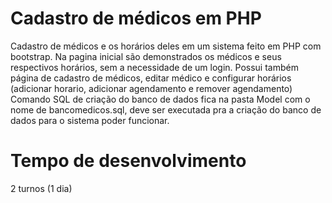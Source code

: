 # Cadastro de médicos em PHP

Cadastro de médicos e os horários deles em um sistema feito em PHP com bootstrap. 
Na pagina inicial são demonstrados os médicos e seus respectivos horários, sem a necessidade de um login.
Possui também página de cadastro de médicos, editar médico e configurar horários (adicionar horario, adicionar agendamento e remover agendamento)
Comando SQL de criação do banco de dados fica na pasta Model com o nome de bancomedicos.sql, deve ser executada pra a criação do banco de dados para o sistema poder funcionar.

# Tempo de desenvolvimento

2 turnos (1 dia)
